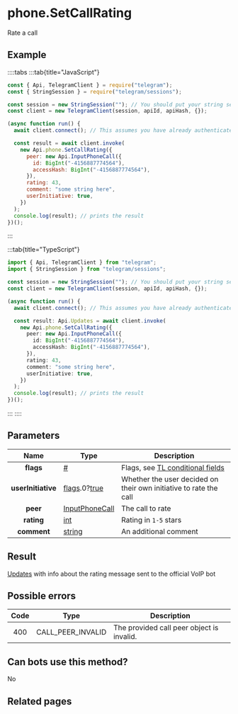 # phone.SetCallRating

Rate a call

## Example

::::tabs
:::tab{title="JavaScript"}

```js
const { Api, TelegramClient } = require("telegram");
const { StringSession } = require("telegram/sessions");

const session = new StringSession(""); // You should put your string session here
const client = new TelegramClient(session, apiId, apiHash, {});

(async function run() {
  await client.connect(); // This assumes you have already authenticated with .start()

  const result = await client.invoke(
    new Api.phone.SetCallRating({
      peer: new Api.InputPhoneCall({
        id: BigInt("-4156887774564"),
        accessHash: BigInt("-4156887774564"),
      }),
      rating: 43,
      comment: "some string here",
      userInitiative: true,
    })
  );
  console.log(result); // prints the result
})();
```

:::

:::tab{title="TypeScript"}

```ts
import { Api, TelegramClient } from "telegram";
import { StringSession } from "telegram/sessions";

const session = new StringSession(""); // You should put your string session here
const client = new TelegramClient(session, apiId, apiHash, {});

(async function run() {
  await client.connect(); // This assumes you have already authenticated with .start()

  const result: Api.Updates = await client.invoke(
    new Api.phone.SetCallRating({
      peer: new Api.InputPhoneCall({
        id: BigInt("-4156887774564"),
        accessHash: BigInt("-4156887774564"),
      }),
      rating: 43,
      comment: "some string here",
      userInitiative: true,
    })
  );
  console.log(result); // prints the result
})();
```

:::
::::

## Parameters

|        Name        | Type                                                                                                                              | Description                                                                                             |
| :----------------: | --------------------------------------------------------------------------------------------------------------------------------- | ------------------------------------------------------------------------------------------------------- |
|     **flags**      | [#](https://core.telegram.org/type/%23)                                                                                           | Flags, see [TL conditional fields](https://core.telegram.org/mtproto/TL-combinators#conditional-fields) |
| **userInitiative** | [flags](https://core.telegram.org/mtproto/TL-combinators#conditional-fields).0?[true](https://core.telegram.org/constructor/true) | Whether the user decided on their own initiative to rate the call                                       |
|      **peer**      | [InputPhoneCall](https://core.telegram.org/type/InputPhoneCall)                                                                   | The call to rate                                                                                        |
|     **rating**     | [int](https://core.telegram.org/type/int)                                                                                         | Rating in `1-5` stars                                                                                   |
|    **comment**     | [string](https://core.telegram.org/type/string)                                                                                   | An additional comment                                                                                   |

## Result

[Updates](https://core.telegram.org/type/Updates) with info about the rating message sent to the official VoIP bot

## Possible errors

| Code | Type              | Description                               |
| :--: | ----------------- | ----------------------------------------- |
| 400  | CALL_PEER_INVALID | The provided call peer object is invalid. |

## Can bots use this method?

No

## Related pages
